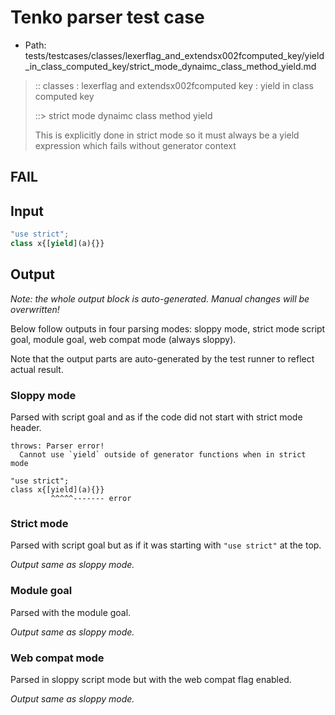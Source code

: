 # Tenko parser test case

- Path: tests/testcases/classes/lexerflag_and_extendsx002fcomputed_key/yield_in_class_computed_key/strict_mode_dynaimc_class_method_yield.md

> :: classes : lexerflag and extendsx002fcomputed key : yield in class computed key
>
> ::> strict mode dynaimc class method yield
>
> This is explicitly done in strict mode so it must always be a yield expression which fails without generator context

## FAIL

## Input

`````js
"use strict";
class x{[yield](a){}} 
`````

## Output

_Note: the whole output block is auto-generated. Manual changes will be overwritten!_

Below follow outputs in four parsing modes: sloppy mode, strict mode script goal, module goal, web compat mode (always sloppy).

Note that the output parts are auto-generated by the test runner to reflect actual result.

### Sloppy mode

Parsed with script goal and as if the code did not start with strict mode header.

`````
throws: Parser error!
  Cannot use `yield` outside of generator functions when in strict mode

"use strict";
class x{[yield](a){}}
         ^^^^^------- error
`````

### Strict mode

Parsed with script goal but as if it was starting with `"use strict"` at the top.

_Output same as sloppy mode._

### Module goal

Parsed with the module goal.

_Output same as sloppy mode._

### Web compat mode

Parsed in sloppy script mode but with the web compat flag enabled.

_Output same as sloppy mode._
